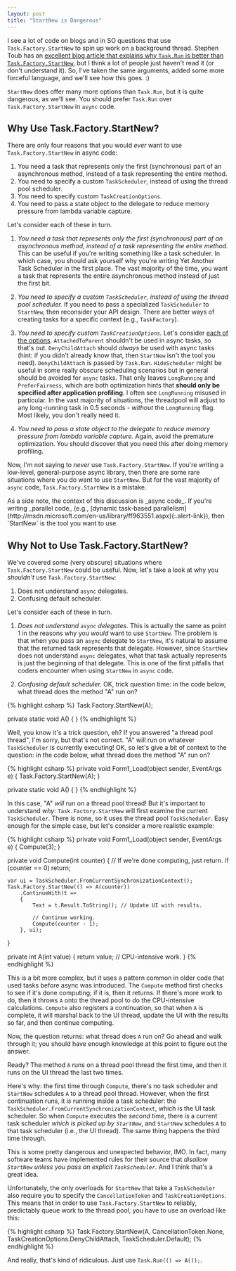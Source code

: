 ```yaml
---
layout: post
title: "StartNew is Dangerous"
---
```

I see a lot of code on blogs and in SO questions that use `Task.Factory.StartNew` to spin up work on a background thread. Stephen Toub has an [excellent blog article that explains why `Task.Run` is better than `Task.Factory.StartNew`](https://devblogs.microsoft.com/pfxteam/task-run-vs-task-factory-startnew/), but I think a lot of people just haven't read it (or don't understand it). So, I've taken the same arguments, added some more forceful language, and we'll see how this goes. :)

`StartNew` does offer many more options than `Task.Run`, but it is quite dangerous, as we'll see. You should prefer `Task.Run` over `Task.Factory.StartNew` in `async` code.

## Why Use Task.Factory.StartNew?

There are only four reasons that you would _ever_ want to use `Task.Factory.StartNew` in async code:

1. You need a task that represents only the first (synchronous) part of an asynchronous method, instead of a task representing the entire method.
1. You need to specify a custom `TaskScheduler`, instead of using the thread pool scheduler.
1. You need to specify custom `TaskCreationOptions`.
1. You need to pass a state object to the delegate to reduce memory pressure from lambda variable capture.

Let's consider each of these in turn.

1. _You need a task that represents only the first (synchronous) part of an asynchronous method, instead of a task representing the entire method._ This can be useful if you're writing something like a task scheduler. In which case, you should ask yourself why you're writing Yet Another Task Scheduler in the first place. The vast majority of the time, you want a task that represents the entire asynchronous method instead of just the first bit.

2. _You need to specify a custom `TaskScheduler`, instead of using the thread pool scheduler._ If you need to pass a specialized `TaskScheduler` to `StartNew`, then reconsider your API design. There are better ways of creating tasks for a specific context (e.g., `TaskFactory`).

3. _You need to specify custom `TaskCreationOptions`._ Let's consider [each of the options](http://msdn.microsoft.com/en-us/library/system.threading.tasks.taskcreationoptions.aspx). `AttachedToParent` shouldn't be used in async tasks, so that's out. `DenyChildAttach` should _always_ be used with async tasks (hint: if you didn't already know that, then `StartNew` isn't the tool you need). `DenyChildAttach` is passed by `Task.Run`. `HideScheduler` might be useful in some really obscure scheduling scenarios but in general should be avoided for `async` tasks. That only leaves `LongRunning` and `PreferFairness`, which are both optimization hints that **should only be specified after application profiling**. I often see `LongRunning` misused in particular. In the vast majority of situations, the threadpool will adjust to any long-running task in 0.5 seconds - _without_ the `LongRunning` flag. Most likely, you don't really need it.

4. _You need to pass a state object to the delegate to reduce memory pressure from lambda variable capture._ Again, avoid the premature optimization. You should discover that you need this after doing memory profiling.

Now, I'm not saying to _never_ use `Task.Factory.StartNew`. If you're writing a low-level, general-purpose async library, then there are some rare situations where you do want to use `StartNew`. But for the vast majority of `async` code, `Task.Factory.StartNew` is a mistake.

<div class="alert alert-info" markdown="1">
As a side note, the context of this discussion is _async code_. If you're writing _parallel code_ (e.g., [dynamic task-based parallelism](http://msdn.microsoft.com/en-us/library/ff963551.aspx){:.alert-link}), then `StartNew` is the tool you want to use.
</div>

## Why Not to Use Task.Factory.StartNew?

We've covered some (very obscure) situations where `Task.Factory.StartNew` could be useful. Now, let's take a look at why you _shouldn't_ use `Task.Factory.StartNew`:

 1. Does not understand `async` delegates.
 1. Confusing default scheduler.

Let's consider each of these in turn.

1. _Does not understand `async` delegates._ This is actually the same as point 1 in the reasons why you _would_ want to use `StartNew`. The problem is that when you pass an `async` delegate to `StartNew`, it's natural to assume that the returned task represents that delegate. However, since `StartNew` does not understand `async` delegates, what that task actually represents is just the beginning of that delegate. This is one of the first pitfalls that coders encounter when using `StartNew` in `async` code.

2. _Confusing default scheduler._ OK, trick question time: in the code below, what thread does the method "A" run on?

{% highlight csharp %}
Task.Factory.StartNew(A);

private static void A() { }
{% endhighlight %}

Well, you know it's a trick question, eh? If you answered "a thread pool thread", I'm sorry, but that's not correct. "A" will run on whatever `TaskScheduler` is currently executing! OK, so let's give a bit of context to the question: in the code below, what thread does the method "A" run on?

{% highlight csharp %}
private void Form1_Load(object sender, EventArgs e)
{
    Task.Factory.StartNew(A);
}

private static void A() { }
{% endhighlight %}

In this case, "A" _will_ run on a thread pool thread! But it's important to understand _why_: `Task.Factory.StartNew` will first examine the current `TaskScheduler`. There is none, so it uses the thread pool `TaskScheduler`. Easy enough for the simple case, but let's consider a more realistic example:

{% highlight csharp %}
private void Form1_Load(object sender, EventArgs e)
{
    Compute(3);
}

private void Compute(int counter)
{
    // If we're done computing, just return.
    if (counter == 0)
        return;

    var ui = TaskScheduler.FromCurrentSynchronizationContext();
    Task.Factory.StartNew(() => A(counter))
        .ContinueWith(t =>
        {
            Text = t.Result.ToString(); // Update UI with results.

            // Continue working.
            Compute(counter - 1);
        }, ui);
}

private int A(int value)
{
    return value; // CPU-intensive work.
}
{% endhighlight %}

This is a bit more complex, but it uses a pattern common in older code that used tasks before async was introduced. The `Compute` method first checks to see if it's done computing; if it is, then it returns. If there's more work to do, then it throws `A` onto the thread pool to do the CPU-intensive calculations. `Compute` also registers a continuation, so that when `A` is complete, it will marshal back to the UI thread, update the UI with the results so far, and then continue computing.

Now, the question returns: what thread does `A` run on? Go ahead and walk through it; you should have enough knowledge at this point to figure out the answer.

Ready? The method `A` runs on a thread pool thread the first time, and then it runs on the UI thread the last two times.

Here's why: the first time through `Compute`, there's no task scheduler and `StartNew` schedules `A` to a thread pool thread. However, when the first continuation runs, it _is_ running inside a task scheduler: the `TaskScheduler.FromCurrentSynchronizationContext`, which is the UI task scheduler. So when `Compute` executes the _second_ time, there _is_ a current task scheduler _which is picked up by `StartNew`_, and `StartNew` schedules `A` to that task scheduler (i.e., the UI thread). The same thing happens the third time through.

This is some pretty dangerous and unexpected behavior, IMO. In fact, many software teams have implemented rules for their source that _disallow `StartNew` unless you pass an explicit `TaskScheduler`_. And I think that's a great idea.

Unfortunately, the only overloads for `StartNew` that take a `TaskScheduler` also require you to specify the `CancellationToken` and `TaskCreationOptions`. This means that in order to use `Task.Factory.StartNew` to reliably, predictably queue work to the thread pool, you have to use an overload like this:

{% highlight csharp %}
Task.Factory.StartNew(A, CancellationToken.None, TaskCreationOptions.DenyChildAttach, TaskScheduler.Default);
{% endhighlight %}

And really, that's kind of ridiculous. Just use `Task.Run(() => A());`.

